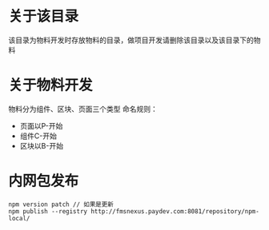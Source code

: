 # 关于该目录
该目录为物料开发时存放物料的目录，做项目开发请删除该目录以及该目录下的物料

# 关于物料开发
物料分为组件、区块、页面三个类型 
命名规则： 
  * 页面以P-开始
  * 组件C-开始
  * 区块以B-开始

# 内网包发布
``` shell
npm version patch // 如果是更新
npm publish --registry http://fmsnexus.paydev.com:8081/repository/npm-local/
```
# 
